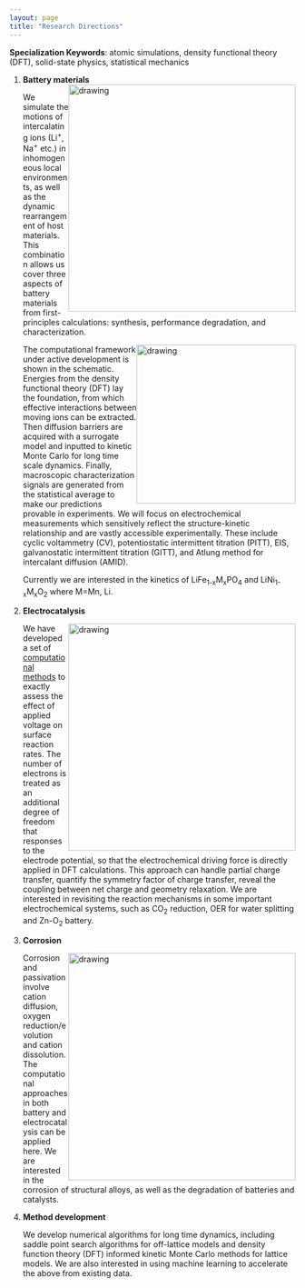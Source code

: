 ```yaml
---
layout: page
title: "Research Directions"
---
```


**Specialization Keywords**: atomic simulations, density functional theory (DFT), solid-state physics, statistical mechanics

1. **Battery materials**
   <img src="{{ site.github.url }}/research/battery.png" alt="drawing"  width="400"  style="float: right;"/>

   We simulate the motions of intercalating ions (Li<sup>+</sup>, Na<sup>+</sup> etc.) in inhomogeneous local environments, as well as the dynamic rearrangement of host materials. This combination allows us cover three aspects of battery materials from first-principles calculations: synthesis, performance degradation, and characterization. 

   <img src="{{ site.github.url }}/research/approach.png" alt="drawing"  width="280"  style="float: right;"/>

   The computational framework under active development is shown in the schematic. Energies from the density functional theory (DFT) lay the foundation, from which effective interactions between moving ions can be extracted. Then diffusion barriers are acquired with a surrogate model and inputted to kinetic Monte Carlo for long time scale dynamics. Finally, macroscopic characterization signals are generated from the statistical average to make our predictions provable in experiments. We will focus on electrochemical measurements which sensitively reflect the structure-kinetic relationship and are vastly accessible experimentally. These include cyclic voltammetry (CV), potentiostatic intermittent titration (PITT), EIS, galvanostatic intermittent titration (GITT), and Atlung method for intercalant diffusion (AMID). 

   Currently we are interested in the kinetics of LiFe<sub>1-x</sub>M<sub>x</sub>PO<sub>4</sub> and LiNi<sub>1-x</sub>M<sub>x</sub>O<sub>2</sub> where M=Mn, Li. 

2. **Electrocatalysis**

   <img src="{{ site.github.url }}/research/eNEB_toc.png" alt="drawing" width="400" style="float: right;" />

   We have developed a set of [computational methods](https://github.com/penghao-xiao/Electrochemical-barrier) to exactly assess the effect of applied voltage on surface reaction rates. The number of electrons is treated as an additional degree of freedom that responses to the electrode potential, so that the electrochemical driving force is directly applied in DFT calculations. This approach can handle partial charge transfer, quantify the symmetry factor of charge transfer, reveal the coupling between net charge and geometry relaxation. We are interested in revisiting the reaction mechanisms in some important electrochemical systems, such as CO<sub>2</sub> reduction, OER for water splitting and Zn-O<sub>2</sub> battery.  

3. **Corrosion**

   <img src="{{ site.github.url }}/research/corrosion.png" alt="drawing" width="400" style="float: right;" />

   Corrosion and passivation involve cation diffusion, oxygen reduction/evolution and cation dissolution. The computational approaches in both battery and electrocatalysis can be applied here. We are interested in the corrosion of structural alloys, as well as the degradation of batteries and catalysts. 

4. **Method development**

   We develop numerical algorithms for long time dynamics, including saddle point search algorithms for off-lattice models and density function theory (DFT) informed kinetic Monte Carlo methods for lattice models. We are also interested in using machine learning to accelerate the above from existing data.

